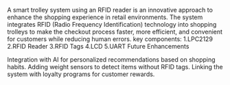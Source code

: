 A smart trolley system using an RFID reader is an innovative approach to enhance the shopping experience in retail environments. The system integrates RFID (Radio Frequency Identification) technology into shopping trolleys to make the checkout process faster, more efficient, and convenient for customers while reducing human errors.
key components:
            1.LPC2129 
	    2.RFID Reader
            3.RFID Tags
	    4.LCD
            5.UART 
Future Enhancements

Integration with AI for personalized recommendations based on shopping habits.
Adding weight sensors to detect items without RFID tags.
Linking the system with loyalty programs for customer rewards.
